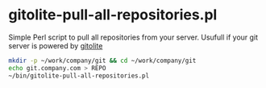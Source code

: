 # gitolite-pull-all-repositories.pl

Simple Perl script to pull all repositories from your server. Usufull if your git server is powered by [gitolite](http://gitolite.com/gitolite/index.html)
```bash
mkdir -p ~/work/company/git && cd ~/work/company/git
echo git.company.com > REPO
~/bin/gitolite-pull-all-repositories.pl
```
